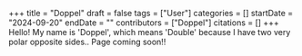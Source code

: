 +++
title = "Doppel"
draft = false
tags = ["User"]
categories = []
startDate = "2024-09-20"
endDate = ""
contributors = ["Doppel"]
citations = []
+++
Hello! My name is 'Doppel', which means 'Double' because I have two very polar opposite sides..
Page coming soon!!
